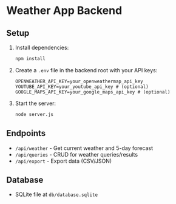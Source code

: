 # Weather App Backend

## Setup

1. Install dependencies:
   ```bash
   npm install
   ```
2. Create a `.env` file in the backend root with your API keys:
   ```env
   OPENWEATHER_API_KEY=your_openweathermap_api_key
   YOUTUBE_API_KEY=your_youtube_api_key # (optional)
   GOOGLE_MAPS_API_KEY=your_google_maps_api_key # (optional)
   ```
3. Start the server:
   ```bash
   node server.js
   ```

## Endpoints

- `/api/weather` - Get current weather and 5-day forecast
- `/api/queries` - CRUD for weather queries/results
- `/api/export` - Export data (CSV/JSON)

## Database

- SQLite file at `db/database.sqlite`
